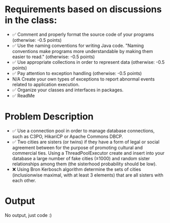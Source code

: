 
# Requirements based on discussions in the class:

- ✅ Comment and properly format the source code of your programs (otherwise: -0.5 points)
- ✅ Use the naming conventions for writing Java code. "Naming conventions make programs more understandable by making them
  easier to read." (otherwise: -0.5 points)
- ✅ Use appropriate collections in order to represent data (otherwise: -0.5 points)
- ✅ Pay attention to exception handling (otherwise: -0.5 points)
- N/A Create your own types of exceptions to report abnormal events related to application execution.
- ✅ Organize your classes and interfaces in packages.
- ✅ ReadMe

# Problem Description

- ✅ Use a connection pool in order to manage database connections, such as C3PO, HikariCP or Apache Commons DBCP.
- ✅ Two cities are sisters (or twins) if they have a form of legal or social agreement between for the purpose of promoting cultural and commercial ties. Using a ThreadPoolExecutor create and insert into your database a large number of fake cities (≥1000) and random sister relationships among them (the sisterhood probability should be low).
- ❌ Using Bron Kerbosch algorithm determine the sets of cities (inclusionwise maximal, with at least 3 elements) that are all sisters with each other.

# Output
No output, just code :)
